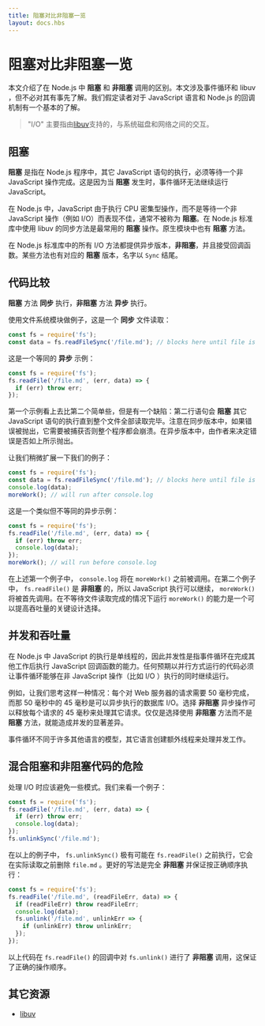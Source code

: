 ```yaml
---
title: 阻塞对比非阻塞一览
layout: docs.hbs
---
```


# 阻塞对比非阻塞一览

本文介绍了在 Node.js 中 **阻塞** 和 **非阻塞** 调用的区别。本文涉及事件循环和 libuv ，但不必对其有事先了解。我们假定读者对于 JavaScript 语言和 Node.js 的回调机制有一个基本的了解。

> "I/O" 主要指由[libuv](https://libuv.org/)支持的，与系统磁盘和网络之间的交互。

## 阻塞

**阻塞** 是指在 Node.js 程序中，其它 JavaScript 语句的执行，必须等待一个非 JavaScript 操作完成。这是因为当 **阻塞** 发生时，事件循环无法继续运行 JavaScript。

在 Node.js 中，JavaScript 由于执行 CPU 密集型操作，而不是等待一个非 JavaScript 操作（例如 I/O）而表现不佳，通常不被称为 **阻塞**。在 Node.js 标准库中使用 libuv 的同步方法是最常用的 **阻塞** 操作。原生模块中也有 **阻塞** 方法。

在 Node.js 标准库中的所有 I/O 方法都提供异步版本，**非阻塞**，并且接受回调函数。某些方法也有对应的 **阻塞** 版本，名字以 `Sync` 结尾。

## 代码比较

**阻塞** 方法 **同步** 执行，**非阻塞** 方法 **异步** 执行。

使用文件系统模块做例子，这是一个 **同步** 文件读取：

```js
const fs = require('fs');
const data = fs.readFileSync('/file.md'); // blocks here until file is read
```

这是一个等同的 **异步** 示例：

```js
const fs = require('fs');
fs.readFile('/file.md', (err, data) => {
  if (err) throw err;
});
```

第一个示例看上去比第二个简单些，但是有一个缺陷：第二行语句会 **阻塞** 其它 JavaScript 语句的执行直到整个文件全部读取完毕。注意在同步版本中，如果错误被抛出，它需要被捕获否则整个程序都会崩溃。在异步版本中，由作者来决定错误是否如上所示抛出。

让我们稍微扩展一下我们的例子：

```js
const fs = require('fs');
const data = fs.readFileSync('/file.md'); // blocks here until file is read
console.log(data);
moreWork(); // will run after console.log
```

这是一个类似但不等同的异步示例：

```js
const fs = require('fs');
fs.readFile('/file.md', (err, data) => {
  if (err) throw err;
  console.log(data);
});
moreWork(); // will run before console.log
```

在上述第一个例子中， `console.log` 将在 `moreWork()` 之前被调用。在第二个例子中， `fs.readFile()` 是 **非阻塞** 的，所以 JavaScript 执行可以继续， `moreWork()` 将被首先调用。在不等待文件读取完成的情况下运行 `moreWork()` 的能力是一个可以提高吞吐量的关键设计选择。

## 并发和吞吐量

在 Node.js 中 JavaScript 的执行是单线程的，因此并发性是指事件循环在完成其他工作后执行 JavaScript 回调函数的能力。任何预期以并行方式运行的代码必须让事件循环能够在非 JavaScript 操作（比如 I/O ）执行的同时继续运行。

例如，让我们思考这样一种情况：每个对 Web 服务器的请求需要 50 毫秒完成，而那 50 毫秒中的 45 毫秒是可以异步执行的数据库 I/O。选择 **非阻塞** 异步操作可以释放每个请求的 45 毫秒来处理其它请求。仅仅是选择使用 **非阻塞** 方法而不是 **阻塞** 方法，就能造成并发的显著差异。

事件循环不同于许多其他语言的模型，其它语言创建额外线程来处理并发工作。

## 混合阻塞和非阻塞代码的危险

处理 I/O 时应该避免一些模式。我们来看一个例子：

```js
const fs = require('fs');
fs.readFile('/file.md', (err, data) => {
  if (err) throw err;
  console.log(data);
});
fs.unlinkSync('/file.md');
```

在以上的例子中， `fs.unlinkSync()` 极有可能在 `fs.readFile()` 之前执行，它会在实际读取之前删除 `file.md` 。更好的写法是完全 **非阻塞** 并保证按正确顺序执行：

```js
const fs = require('fs');
fs.readFile('/file.md', (readFileErr, data) => {
  if (readFileErr) throw readFileErr;
  console.log(data);
  fs.unlink('/file.md', unlinkErr => {
    if (unlinkErr) throw unlinkErr;
  });
});
```

以上代码在 `fs.readFile()` 的回调中对 `fs.unlink()` 进行了 **非阻塞** 调用，这保证了正确的操作顺序。

## 其它资源

- [libuv](https://libuv.org/)
